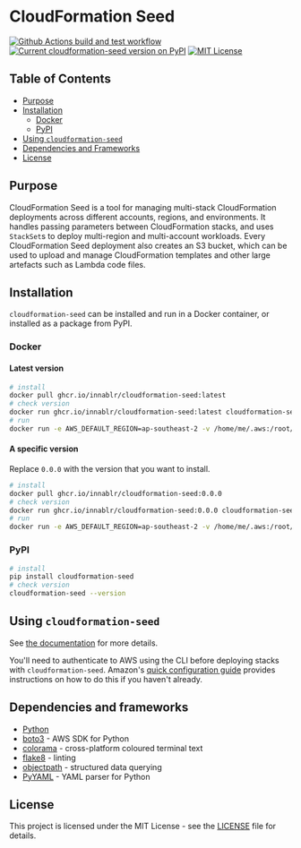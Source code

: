 # CloudFormation Seed

[![Github Actions build and test workflow](https://github.com/Innablr/cloudformation-seed/actions/workflows/build-and-test.yaml/badge.svg)](https://github.com/Innablr/cloudformation-seed/actions/workflows/build-and-test.yaml)
[![Current cloudformation-seed version on PyPI](https://img.shields.io/pypi/v/cloudformation-seed.svg)](https://pypi.python.org/pypi/cloudformation-seed/)
[![MIT License](https://img.shields.io/github/license/Innablr/cloudformation-seed.svg)](https://github.com/Innablr/cloudformation-seed/blob/main/LICENSE)

## Table of Contents

* [Purpose](#purpose)
* [Installation](#installation)
  * [Docker](#docker)
  * [PyPI](#pypi)
* [Using `cloudformation-seed`](#using-cloudformation-seed)
* [Dependencies and Frameworks](#dependencies-and-frameworks)
* [License](#license)

## Purpose

CloudFormation Seed is a tool for managing multi-stack CloudFormation deployments across different accounts, regions, and environments.  It handles passing parameters between CloudFormation stacks, and uses `StackSet`s to deploy multi-region and multi-account workloads.  Every CloudFormation Seed deployment also creates an S3 bucket, which can be used to upload and manage CloudFormation templates and other large artefacts such as Lambda code files.

## Installation

`cloudformation-seed` can be installed and run in a Docker container, or installed as a package from PyPI.

### Docker

#### Latest version

```bash
# install
docker pull ghcr.io/innablr/cloudformation-seed:latest
# check version
docker run ghcr.io/innablr/cloudformation-seed:latest cloudformation-seed --version
# run
docker run -e AWS_DEFAULT_REGION=ap-southeast-2 -v /home/me/.aws:/root/.aws ghcr.io/innablr/cloudformation-seed:latest cloudformation-seed -i e0 -e dev -d dev.my-aws-domain.com deploy
```

#### A specific version

Replace `0.0.0` with the version that you want to install.

```bash
# install
docker pull ghcr.io/innablr/cloudformation-seed:0.0.0
# check version
docker run ghcr.io/innablr/cloudformation-seed:0.0.0 cloudformation-seed --version
# run
docker run -e AWS_DEFAULT_REGION=ap-southeast-2 -v /home/me/.aws:/root/.aws ghcr.io/innablr/cloudformation-seed:0.0.0 cloudformation-seed -i e0 -e dev -d dev.my-aws-domain.com deploy
```

### PyPI

```bash
# install
pip install cloudformation-seed
# check version
cloudformation-seed --version
```

## Using `cloudformation-seed`

See [the documentation](https://cloudformation-seed.readthedocs.io) for more details.

You'll need to authenticate to AWS using the CLI before deploying stacks with `cloudformation-seed`.  Amazon's [quick configuration guide](https://docs.aws.amazon.com/cli/latest/userguide/cli-configure-quickstart.html) provides instructions on how to do this if you haven't already.

## Dependencies and frameworks

* [Python](https://www.python.org/)
* [boto3](https://pypi.org/project/boto3/) - AWS SDK for Python
* [colorama](https://pypi.org/project/colorama/) - cross-platform coloured terminal text
* [flake8](https://flake8.pycqa.org/en/latest/) - linting
* [objectpath](http://objectpath.org/) - structured data querying
* [PyYAML](https://pyyaml.org/) - YAML parser for Python

## License

This project is licensed under the MIT License - see the [LICENSE](LICENSE) file for details.
